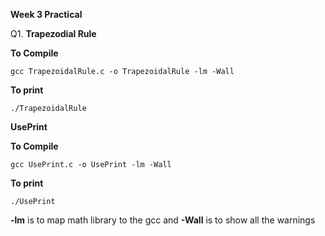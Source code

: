 **Week 3 Practical**

Q1. **Trapezodial Rule**

**To Compile**
	 
    gcc TrapezoidalRule.c -o TrapezoidalRule -lm -Wall

**To print**

    ./TrapezoidalRule

**UsePrint**

**To Compile**
	 
    gcc UsePrint.c -o UsePrint -lm -Wall

**To print**

    ./UsePrint

**-lm** is to map math library to the gcc and **-Wall** is to show all the warnings

